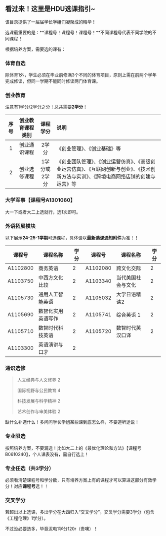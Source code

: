 ## 看过来！这里是HDU选课指引~

该目录提供了一届届学长学姐们凝聚成的精华！

选课最重要的是：**课程号！课程号！课程号！**不同课程号代表不同学院的不同课程！

根据培养方案，需要选的课有：

### 体育自选

除体育1外，学生必须在毕业前修满3个不同的体育项目，原则上需在前两个学年完成修读，但同一学期不能同时修读两门体育课。

### 创业教育

注意有1学分/2学分之分！总共需要**2学分**！

| 序号 | 创业教育课程类别 |   课程学分   | 说明                                                         |
| :--: | :--------------: | :----------: | :----------------------------------------------------------- |
|  1   |   创业通识课程   |    2学分     | 《创业管理》、《创业基础》等                                 |
|  2   |   创业选修课程   | 1学分或2学分 | 《创业团队管理》、《创业运营仿真》、《高级创业运营仿真》、《互联网创新与创业》、《技术创新方法与实训》、《跨境电商网络店铺的创建与运营》等 |

### 大学军事【课程号A1301060】

大一下或者大二上选就行，选1次即可。

### 外语拓展模块

以下展示**24-25-1学期**可选课程，具体请以**最新选课通知附件**为准！！

| **课程号** | **课程名称**       | **学分** | **课程号** | **课程名称**       | **学分** |
| ---------- | ------------------ | -------- | ---------- | ------------------ | -------- |
| A1102800   | 商务英语           | 2        | A1102080   | 跨文化交际         | 2        |
| A1103750   | 中西方文化比较     | 2        | A1103340   | 当代美国社会与文化 | 2        |
| A1105730   | 通用人工智能英语   | 2        | A1105032   | 大学日语精读2      | 2        |
| A1105690   | 数智化实用英语写作 | 2        | A1105741   | 综合英语 1         | 2        |
| A1105710   | 数智时代科技英语   | 2        | A1105720   | 数智时代英汉口译   | 2        |
| A1103300   | 英语演讲与口才     | 2        |            |                    |          |

### 通识选修

> 人文经典与人文修养 2
>
> 国际视野与公民教育 4
>
> 科技发展与科学精神 2
>
> 艺术创作与审美体验 2

缺什么补选什么！多问问学长学姐某些课到底怎么样，不要道听途说！

### 专业限选

按照培养方案，不要漏选！比如大二上的《最优化理论和方法》【课程号B0610240】，个人课表没有，需自行选上！

### 专业任选（共3学分）

必须看清楚课程号和学分数，只有培养方案上有的课程才可以算进这部分有效学分！对应**课程号**选！！

### 交叉学分

若超出以上选课，多出学分在大四归入“交叉学分”。交叉学分需要3学分（包含《工程伦理》1学分）。

不过没必要选多，毕竟泥电1学分120r（贵噢）！